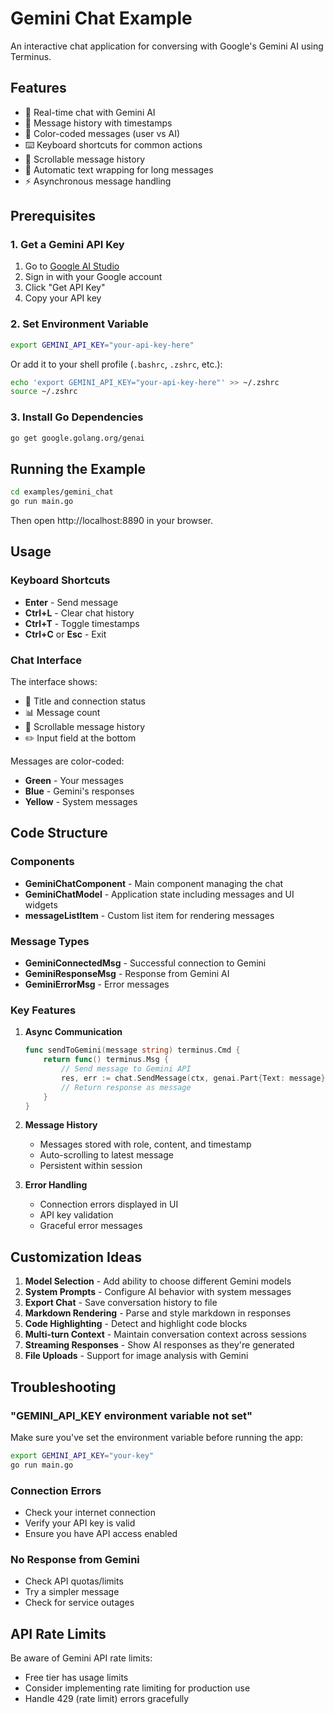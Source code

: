 # Gemini Chat Example

An interactive chat application for conversing with Google's Gemini AI using Terminus.

## Features

- 🤖 Real-time chat with Gemini AI
- 💬 Message history with timestamps
- 🎨 Color-coded messages (user vs AI)
- ⌨️ Keyboard shortcuts for common actions
- 📜 Scrollable message history
- 🔄 Automatic text wrapping for long messages
- ⚡ Asynchronous message handling

## Prerequisites

### 1. Get a Gemini API Key

1. Go to [Google AI Studio](https://makersuite.google.com/app/apikey)
2. Sign in with your Google account
3. Click "Get API Key"
4. Copy your API key

### 2. Set Environment Variable

```bash
export GEMINI_API_KEY="your-api-key-here"
```

Or add it to your shell profile (`.bashrc`, `.zshrc`, etc.):

```bash
echo 'export GEMINI_API_KEY="your-api-key-here"' >> ~/.zshrc
source ~/.zshrc
```

### 3. Install Go Dependencies

```bash
go get google.golang.org/genai
```

## Running the Example

```bash
cd examples/gemini_chat
go run main.go
```

Then open http://localhost:8890 in your browser.

## Usage

### Keyboard Shortcuts

- **Enter** - Send message
- **Ctrl+L** - Clear chat history
- **Ctrl+T** - Toggle timestamps
- **Ctrl+C** or **Esc** - Exit

### Chat Interface

The interface shows:
- 🤖 Title and connection status
- 📊 Message count
- 💬 Scrollable message history
- ✏️ Input field at the bottom

Messages are color-coded:
- **Green** - Your messages
- **Blue** - Gemini's responses
- **Yellow** - System messages

## Code Structure

### Components

- **GeminiChatComponent** - Main component managing the chat
- **GeminiChatModel** - Application state including messages and UI widgets
- **messageListItem** - Custom list item for rendering messages

### Message Types

- **GeminiConnectedMsg** - Successful connection to Gemini
- **GeminiResponseMsg** - Response from Gemini AI
- **GeminiErrorMsg** - Error messages

### Key Features

1. **Async Communication**
   ```go
   func sendToGemini(message string) terminus.Cmd {
       return func() terminus.Msg {
           // Send message to Gemini API
           res, err := chat.SendMessage(ctx, genai.Part{Text: message})
           // Return response as message
       }
   }
   ```

2. **Message History**
   - Messages stored with role, content, and timestamp
   - Auto-scrolling to latest message
   - Persistent within session

3. **Error Handling**
   - Connection errors displayed in UI
   - API key validation
   - Graceful error messages

## Customization Ideas

1. **Model Selection** - Add ability to choose different Gemini models
2. **System Prompts** - Configure AI behavior with system messages
3. **Export Chat** - Save conversation history to file
4. **Markdown Rendering** - Parse and style markdown in responses
5. **Code Highlighting** - Detect and highlight code blocks
6. **Multi-turn Context** - Maintain conversation context across sessions
7. **Streaming Responses** - Show AI responses as they're generated
8. **File Uploads** - Support for image analysis with Gemini

## Troubleshooting

### "GEMINI_API_KEY environment variable not set"
Make sure you've set the environment variable before running the app:
```bash
export GEMINI_API_KEY="your-key"
go run main.go
```

### Connection Errors
- Check your internet connection
- Verify your API key is valid
- Ensure you have API access enabled

### No Response from Gemini
- Check API quotas/limits
- Try a simpler message
- Check for service outages

## API Rate Limits

Be aware of Gemini API rate limits:
- Free tier has usage limits
- Consider implementing rate limiting for production use
- Handle 429 (rate limit) errors gracefully